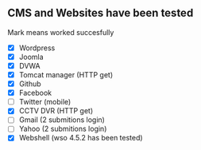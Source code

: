 ## CMS and Websites have been tested
Mark means worked succesfully
- [x] Wordpress
- [x] Joomla
- [x] DVWA
- [x] Tomcat manager (HTTP get)
- [x] Github
- [x] Facebook
- [ ] Twitter (mobile)
- [x] CCTV DVR (HTTP get)
- [ ] Gmail (2 submitions login)
- [ ] Yahoo (2 submitions login)
- [x] Webshell (wso 4.5.2 has been tested)